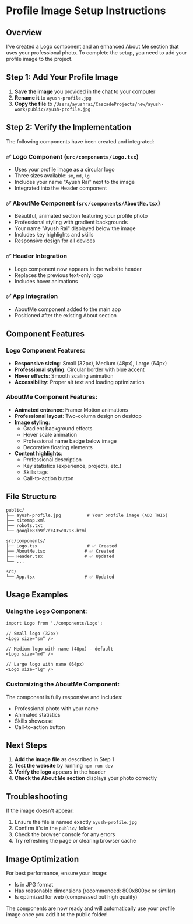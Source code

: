 # Profile Image Setup Instructions

## Overview

I've created a Logo component and an enhanced About Me section that uses your professional photo. To complete the setup, you need to add your profile image to the project.

## Step 1: Add Your Profile Image

1. **Save the image** you provided in the chat to your computer
2. **Rename it** to `ayush-profile.jpg`
3. **Copy the file** to `/Users/ayushrai/CascadeProjects/new/ayush-work/public/ayush-profile.jpg`

## Step 2: Verify the Implementation

The following components have been created and integrated:

### ✅ Logo Component (`src/components/Logo.tsx`)
- Uses your profile image as a circular logo
- Three sizes available: `sm`, `md`, `lg`
- Includes your name "Ayush Rai" next to the image
- Integrated into the Header component

### ✅ AboutMe Component (`src/components/AboutMe.tsx`)
- Beautiful, animated section featuring your profile photo
- Professional styling with gradient backgrounds
- Your name "Ayush Rai" displayed below the image
- Includes key highlights and skills
- Responsive design for all devices

### ✅ Header Integration
- Logo component now appears in the website header
- Replaces the previous text-only logo
- Includes hover animations

### ✅ App Integration
- AboutMe component added to the main app
- Positioned after the existing About section

## Component Features

### Logo Component Features:
- **Responsive sizing**: Small (32px), Medium (48px), Large (64px)
- **Professional styling**: Circular border with blue accent
- **Hover effects**: Smooth scaling animation
- **Accessibility**: Proper alt text and loading optimization

### AboutMe Component Features:
- **Animated entrance**: Framer Motion animations
- **Professional layout**: Two-column design on desktop
- **Image styling**: 
  - Gradient background effects
  - Hover scale animation
  - Professional name badge below image
  - Decorative floating elements
- **Content highlights**:
  - Professional description
  - Key statistics (experience, projects, etc.)
  - Skills tags
  - Call-to-action button

## File Structure

```
public/
├── ayush-profile.jpg          # Your profile image (ADD THIS)
├── sitemap.xml
├── robots.txt
└── google87b9f7dc435c0793.html

src/components/
├── Logo.tsx                   # ✅ Created
├── AboutMe.tsx               # ✅ Created
├── Header.tsx                # ✅ Updated
└── ...

src/
└── App.tsx                   # ✅ Updated
```

## Usage Examples

### Using the Logo Component:
```tsx
import Logo from './components/Logo';

// Small logo (32px)
<Logo size="sm" />

// Medium logo with name (48px) - default
<Logo size="md" />

// Large logo with name (64px)
<Logo size="lg" />
```

### Customizing the AboutMe Component:
The component is fully responsive and includes:
- Professional photo with your name
- Animated statistics
- Skills showcase
- Call-to-action button

## Next Steps

1. **Add the image file** as described in Step 1
2. **Test the website** by running `npm run dev`
3. **Verify the logo** appears in the header
4. **Check the About Me section** displays your photo correctly

## Troubleshooting

If the image doesn't appear:
1. Ensure the file is named exactly `ayush-profile.jpg`
2. Confirm it's in the `public/` folder
3. Check the browser console for any errors
4. Try refreshing the page or clearing browser cache

## Image Optimization

For best performance, ensure your image:
- Is in JPG format
- Has reasonable dimensions (recommended: 800x800px or similar)
- Is optimized for web (compressed but high quality)

The components are now ready and will automatically use your profile image once you add it to the public folder!
